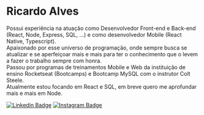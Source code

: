 # Ricardo Alves
Possui experiência na atuação como Desenvolvedor Front-end e Back-end (React, Node, Express, SQL, ...) e como desenvolvedor Mobile (React Native, Typescript). </br>
Apaixonado por esse universo de programação, onde sempre busca se atualizar e se aperfeiçoar mais e mais para ter o conhecimento que o levem a fazer o trabalho sempre com honra.</br>
Passou por programas de treinamentos Mobile e Web da instituição de ensino Rocketseat (Bootcamps)
e Bootcamp MySQL com o instrutor Colt Steele.</br>
Atualmente estou focando em React e SQL, em breve quero me aprofundar mais e mais em Node.
</br>

[![Linkedin Badge](https://img.shields.io/badge/-LinkedIn-blue?style=flat-square&logo=Linkedin&logoColor=white&link=https://www.linkedin.com/in/ricardo-alves-6a713b1b8/)](https://www.linkedin.com/in/ricardo-alves-6a713b1b8/) [![Instagram Badge](https://img.shields.io/badge/-Instagram-blue?style=flat-square&logo=Instagram&logoColor=white&link=https://www.instagram.com/ricardogtcorrea/)](https://www.instagram.com/ricardo.fsdeveloper/) 
